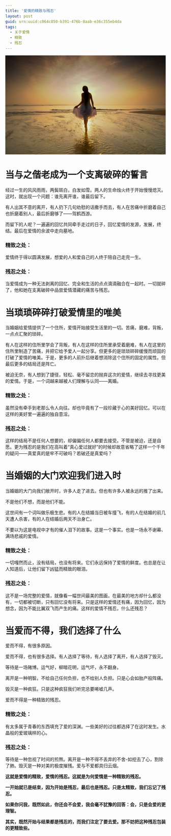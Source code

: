 ```yaml
---
title: '爱情的精致与残忍'
layout: post
guid: urn:uuid:c064c850-b391-476b-8aab-e36c355eb4da
tags:
  - 关于爱情
  - 精致
  - 残忍
---
```



[![](/media/files/2007/09/10/jzycr.png)](https://bolg-1257385283.cos.ap-chengdu.myqcloud.com/2007/09/10/jzycr.png)

# 当与之偕老成为一个支离破碎的誓言

经过一生的风风雨雨，两鬓斑白，白发如雪。两人的生命烛火终于开始慢慢熄灭。这时，就出现一个问题：谁先离开谁，谁最后留下。

有人出其不意的离开，有人扔下几句劝慰的话撒手而去，有人在苦痛中折磨着自己也折磨着别人，最后折磨够了——驾鹤西游。

而留下的人呢？一遍遍的回忆共同牵手走过的日子，回忆爱情的发源，发展，终结。最后在爱情的余波中走向墓地。

### 精致之处：

爱情终于得以圆满发展，想爱的人和爱自己的人终于陪自己走完一生。

### 残忍之处：

当爱情成为一种无法剥离的回忆、完全和生活的点点滴滴融合在一起时。一切就碎了，他和她在支离破碎中品尝爱情潜藏的痛苦与残忍。

# 当琐琐碎碎打破爱情里的唯美

当婚姻给爱情提供了一个住所，爱情开始接受生活里的一切。苦痛，磨难，背叛，一点点汇聚的琐碎。

有人在这样的住所里学会了背叛，有人在这样的住所里承受着磨难，有人在这里的住所里制造了苦痛，并把它给予爱人一起分享。但更多的是琐琐碎碎缓慢而顽固的打破了爱情的唯美。于是，更多的人前扑后继着想消除这个住所的固定的属性。但最后更多的结局还是阵亡。

被迫无奈，有人想到了捷径，轻松、毫不留恋的抛弃这次的爱情，继续去寻找更美的爱情。于是，一个词越来越被人们理解与认同——离婚。

### 精致之处：

虽然没有牵手到老那么令人向往。却也毕竟有了一段珍藏于心的美好回忆。可以在这样的美好里一遍遍的独自意淫。

### 残忍之处：

这样的结局不是任何人想要的，却偏偏任何人都要去接受。不管是被迫，还是自愿。更为残忍的是我们在高叫着“真心爱过就好”的时候却故意省略了这样一个千年的疑问——真爱真的是牢不可破吗？若破还是真爱吗？

# 当婚姻的大门欢迎我们进入时

当婚姻的大门向我们敞开时，许多人走了进去。但也有许多人被永远的推了出来。

不是他们不想，而是他们不能。

这世间有一个词叫做乐极生悲。有的人在结婚当日被车撞飞，有的人在结婚的前几天遭人杀害，有的人在结婚后两天不治身亡。

不要以为这是电视中才有的催人泪下的故事。这是一个事实。也是一场永不谢幕、满场悲戚的爱情。

### 精致之处：

一切嘎然而止，没有结局，也没有将来。它们永远保持了爱情的鲜度。也总是在让人知道后，让他们留下凶猛而精致的眼泪。

### 残忍之处：

这不是一场完整的爱情，就像看一幅世间最美的图画，在最美的地方却什么都没有，一切都被切断，只有回忆没有将来。只是这样的爱情还有痛，因为回忆，因为想念，因为不能比翼双飞而产生的痛。这样的爱情不残忍，什么还残忍？

# 当爱而不得，我们选择了什么

爱而不得，有很多原因。

爱而不得，也有很多选择。有人选择了等待，有人选择了离开，有人选择了毁灭。

等待是一场赌博。运气好，柳暗花明，运气坏，永不翻身。

离开是一种明智。不给自己任何负担，也不给别人负担。只是心会如胎产般阵痛。

毁灭是一种疯狂。只是这种疯狂我们听完总要唏嘘几声。

爱而不得是一种精致的残忍。

### 精致之处：

有太多属于青春的东西填充了爱的深渊。一些美好的过往都选择了在这时发生。水晶般的爱玻璃样的心。

### 残忍之处：

等待是一种忽视了时间的煎熬。离开是一种不得不丢弃的不舍-如挖去了心，割除了肺。毁灭是一种对美的极度摧残。爱与不爱都具归云烟。

**这就是爱情的精致，爱情的残忍。这就是为何爱情是一种精致的残忍。**

**一开始就已是结束，因为开始是残忍，最后也是残忍。只是太精致，我们忘记了残忍。**

**如果你问我，既然如此，你还会不会爱，我会毫不犹豫的回答：会，只是会爱的更理智。**

**其实，既然开始与结果都是残忍的，而我们注定了要去爱。那不妨把这种残忍包装的更精致些。**